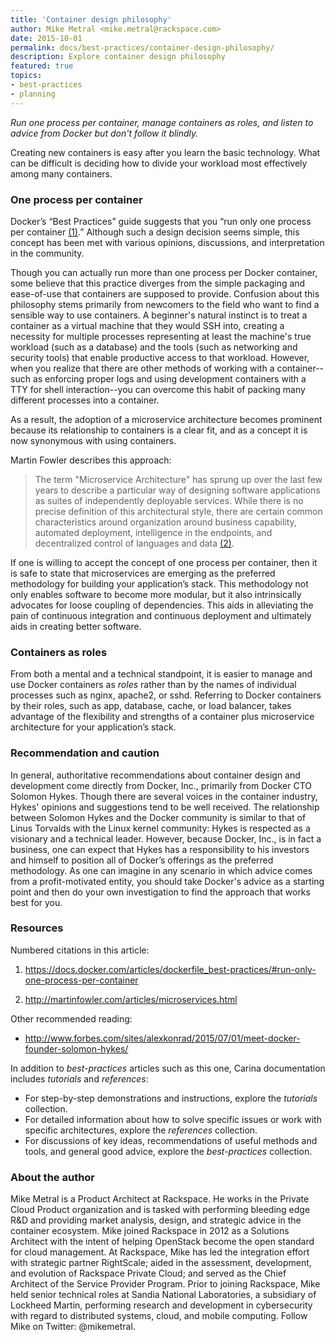 ```yaml
---
title: 'Container design philosophy'
author: Mike Metral <mike.metral@rackspace.com>
date: 2015-10-01
permalink: docs/best-practices/container-design-philosophy/
description: Explore container design philosophy
featured: true
topics:
- best-practices
- planning
---
```


*Run one process per container, manage containers as roles, and listen to advice from Docker but don't follow it blindly.*

Creating new containers is easy after you learn the basic technology. What can be difficult is deciding how to divide your workload most effectively among many containers.

### One process per container

Docker’s “Best Practices” guide suggests that you “run only one process per container [(1)](#resources).” Although such a design decision seems simple, this concept has been met with various opinions, discussions, and interpretation in the community.

Though you can actually run more than one process per Docker container, some believe that this practice diverges from the simple packaging and ease-of-use that containers are supposed to provide. Confusion about this philosophy stems primarily from newcomers to the field who want to find a sensible way to use containers. A beginner's natural instinct is to treat a container as a virtual machine that they would SSH into, creating a necessity for multiple processes representing at least the machine's true workload (such as a database) and the tools (such as networking and security tools) that
enable productive access to that workload. However,
when you realize that there are other methods of working with a
container--such as enforcing proper logs and using development containers with
a TTY for shell interaction--you can overcome this habit of
packing many different processes into a container.

As a result, the adoption of a
microservice architecture becomes prominent because its relationship to
containers is a clear fit, and as a concept
it is now synonymous with using containers.

Martin Fowler describes this approach:

> The term "Microservice Architecture" has sprung up over the last few
> years to describe a particular way of designing software applications
> as suites of independently deployable services. While there is no
> precise definition of this architectural style, there are certain
> common characteristics around organization around business capability,
> automated deployment, intelligence in the endpoints, and decentralized
> control of languages and data [(2)](#resources).

If one is willing to accept the concept of one process per container, then
it is safe to state that microservices are emerging as the preferred
methodology for building your application’s stack. This methodology not only
enables software to become more modular, but it also
intrinsically advocates for loose coupling of dependencies. This aids
in alleviating the pain of continuous integration and continuous deployment
and ultimately aids in
creating better software.

### Containers as roles

From both a mental and a technical
standpoint, it is easier to manage and use Docker containers as
*roles* rather than by the names of
individual processes such as nginx, apache2, or sshd.
Referring to Docker containers by their roles, such as
app, database, cache, or load balancer,
takes advantage of the flexibility and strengths of a container plus microservice
architecture for your application’s stack.

### Recommendation and caution

In general, authoritative recommendations about container design and development come directly from Docker, Inc., primarily from Docker CTO Solomon Hykes. Though there are several voices in the container industry, Hykes' opinions and suggestions tend to be well received. The relationship between Solomon Hykes and the Docker community is similar to that of Linus Torvalds with the Linux kernel community: Hykes is respected as a visionary and a technical leader. However, because Docker, Inc., is in fact a business, one can expect that Hykes has a responsibility to his investors and himself to position all of Docker’s offerings as the preferred methodology. As one can imagine in any scenario in which advice comes from a
profit-motivated entity, you should take Docker's advice as a starting point and then do your own investigation to find the approach that works best for you.

<a name="resources"></a>
### Resources

Numbered citations in this article:

1. <https://docs.docker.com/articles/dockerfile_best-practices/#run-only-one-process-per-container>

2. <http://martinfowler.com/articles/microservices.html>

Other recommended reading:

- <http://www.forbes.com/sites/alexkonrad/2015/07/01/meet-docker-founder-solomon-hykes/>

In addition to *best-practices* articles such as this one,
Carina documentation includes *tutorials* and *references*:

* For step-by-step demonstrations and instructions, explore the *tutorials* collection.
* For detailed information about how to solve specific issues or work with specific architectures,
  explore the *references* collection.
* For discussions of key ideas, recommendations of useful methods and tools, and
  general good advice, explore the *best-practices* collection.

### About the author

Mike Metral is a Product Architect at Rackspace. He works in the Private Cloud Product organization and is tasked with performing bleeding edge R&D and providing market analysis, design, and strategic advice in the container ecosystem. Mike joined Rackspace in 2012 as a Solutions Architect with the intent of helping OpenStack become the open standard for cloud management. At Rackspace, Mike has led the integration effort with strategic partner RightScale; aided in the assessment, development, and evolution of Rackspace Private Cloud; and served as the Chief Architect of the Service Provider Program. Prior to joining Rackspace, Mike held senior technical roles at Sandia National Laboratories, a subsidiary of Lockheed Martin, performing research and development in cybersecurity with regard to distributed systems, cloud, and mobile computing. Follow Mike on Twitter: @mikemetral.
